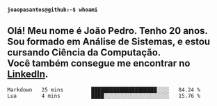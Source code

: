 <h4><code>joaopasantos@github:~$ whoami</code></h4>

Olá! Meu nome é João Pedro. Tenho 20 anos.\
Sou formado em Análise de Sistemas, e estou cursando Ciência da Computação.\
Você também consegue me encontrar no [**LinkedIn**](https://www.linkedin.com/in/joaopasantos/).
-----
<!--START_SECTION:waka-->

```text
Markdown   25 mins         █████████████████████░░░░   84.24 %
Lua        4 mins          ████░░░░░░░░░░░░░░░░░░░░░   15.76 %
```

<!--END_SECTION:waka-->
